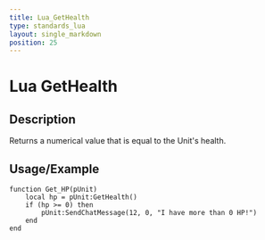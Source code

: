 ```yaml
---
title: Lua_GetHealth
type: standards_lua
layout: single_markdown
position: 25
---
```


# Lua GetHealth

## Description

Returns a numerical value that is equal to the Unit's health.

## Usage/Example

```
function Get_HP(pUnit)
    local hp = pUnit:GetHealth()
    if (hp >= 0) then
        pUnit:SendChatMessage(12, 0, "I have more than 0 HP!")
    end
end
```